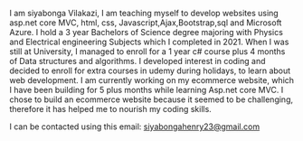 I am siyabonga Vilakazi,
I am teaching myself to develop websites using asp.net core MVC, html, css, Javascript,Ajax,Bootstrap,sql and Microsoft Azure.
I hold a 3 year Bachelors of Science degree majoring with Physics and Electrical engineering  Subjects which I completed in 2021. 
When I was still at University, I managed to enroll for a 1 year c# course plus 4 months of Data structures and algorithms.
I developed interest in coding and decided to enroll for extra courses in udemy during holidays, to learn about web development.
I am currently working on my ecommerce website, which I have been building for 5 plus months while learning Asp.net core MVC. I chose to build an ecommerce website because it seemed to 
be challenging, therefore it has helped me to nourish my coding skills.

I can be contacted using this email: siyabongahenry23@gmail.com
